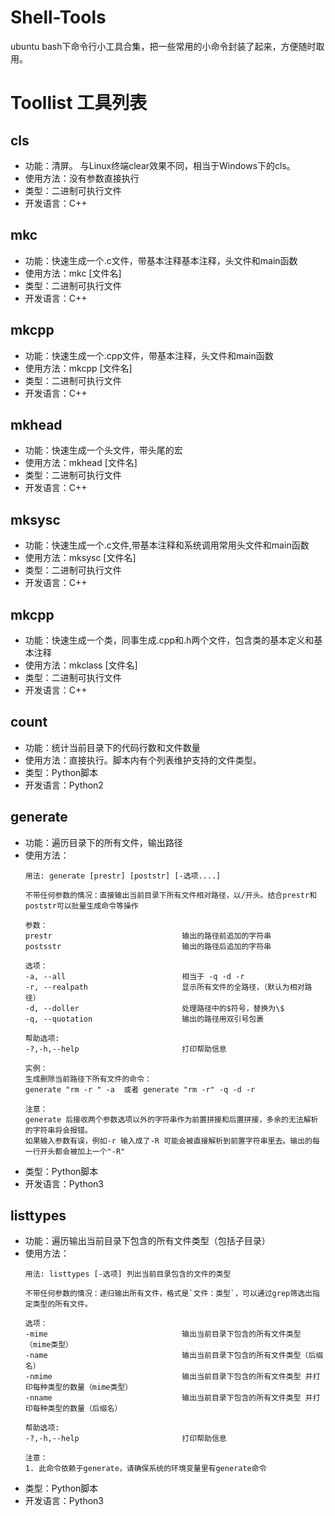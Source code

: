 # Shell-Tools
ubuntu bash下命令行小工具合集，把一些常用的小命令封装了起来，方便随时取用。

# Toollist 工具列表
## cls
- 功能：清屏。 与Linux终端clear效果不同，相当于Windows下的cls。
- 使用方法：没有参数直接执行
- 类型：二进制可执行文件
- 开发语言：C++

## mkc
- 功能：快速生成一个.c文件，带基本注释基本注释，头文件和main函数
- 使用方法：mkc [文件名]
- 类型：二进制可执行文件
- 开发语言：C++

## mkcpp
- 功能：快速生成一个.cpp文件，带基本注释，头文件和main函数
- 使用方法：mkcpp [文件名]
- 类型：二进制可执行文件
- 开发语言：C++

## mkhead
- 功能：快速生成一个头文件，带头尾的宏
- 使用方法：mkhead [文件名]
- 类型：二进制可执行文件
- 开发语言：C++

## mksysc 
- 功能：快速生成一个.c文件,带基本注释和系统调用常用头文件和main函数
- 使用方法：mksysc [文件名]
- 类型：二进制可执行文件
- 开发语言：C++

## mkcpp
- 功能：快速生成一个类，同事生成.cpp和.h两个文件，包含类的基本定义和基本注释
- 使用方法：mkclass [文件名]
- 类型：二进制可执行文件
- 开发语言：C++

## count
- 功能：统计当前目录下的代码行数和文件数量
- 使用方法：直接执行。脚本内有个列表维护支持的文件类型。
- 类型：Python脚本
- 开发语言：Python2

## generate
- 功能：遍历目录下的所有文件，输出路径
- 使用方法：
    ```
    用法: generate [prestr] [poststr] [-选项....]

    不带任何参数的情况：直接输出当前目录下所有文件相对路径，以/开头。结合prestr和poststr可以批量生成命令等操作

    参数：
    prestr                             输出的路径前追加的字符串
    postsstr                           输出的路径后追加的字符串

    选项：
    -a, --all                          相当于 -q -d -r 
    -r, --realpath                     显示所有文件的全路径，（默认为相对路径）
    -d, --doller                       处理路径中的$符号，替换为\$
    -q, --quotation                    输出的路径用双引号包裹

    帮助选项:
    -?,-h,--help                       打印帮助信息

    实例：
    生成删除当前路径下所有文件的命令：
    generate "rm -r " -a  或者 generate "rm -r" -q -d -r 

    注意：
    generate 后接收两个参数选项以外的字符串作为前置拼接和后置拼接，多余的无法解析的字符串将会报错。
    如果输入参数有误，例如-r 输入成了-R 可能会被直接解析到前置字符串里去。输出的每一行开头都会被加上一个"-R"
    ```
- 类型：Python脚本
- 开发语言：Python3

## listtypes
- 功能：遍历输出当前目录下包含的所有文件类型（包括子目录）
- 使用方法：
    ```
    用法: listtypes [-选项] 列出当前目录包含的文件的类型

    不带任何参数的情况：递归输出所有文件，格式是`文件：类型`，可以通过grep筛选出指定类型的所有文件。

    选项：
    -mime                              输出当前目录下包含的所有文件类型（mime类型）
    -name                              输出当前目录下包含的所有文件类型（后缀名）
    -nmime                             输出当前目录下包含的所有文件类型 并打印每种类型的数量（mime类型）
    -nname                             输出当前目录下包含的所有文件类型 并打印每种类型的数量（后缀名）

    帮助选项:
    -?,-h,--help                       打印帮助信息

    注意：
    1. 此命令依赖于generate，请确保系统的环境变量里有generate命令
    ```
- 类型：Python脚本
- 开发语言：Python3
